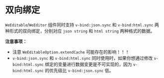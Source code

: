 # 双向绑定

`WeEditable`/`WeEditor` 组件同时支持 `v-bind:json.sync` 和 `v-bind:html.sync` 两种形式的双向绑定，分别对应 `json string` 和 `html string` 两种格式的数据。

**注意事项：**

- 注意 `WeEditableOption.extendCache` 可能存在的影响！！！
- `v-bind:json.sync` 和 `v-bind:html.sync` 同时使用时，如果你想通过修改 `v-bind:html.sync` 绑定的变量进行数据变更是不可实现的，因为 `v-bind:html.sync` 的优先级比 `v-bind:json.sync` 低。
